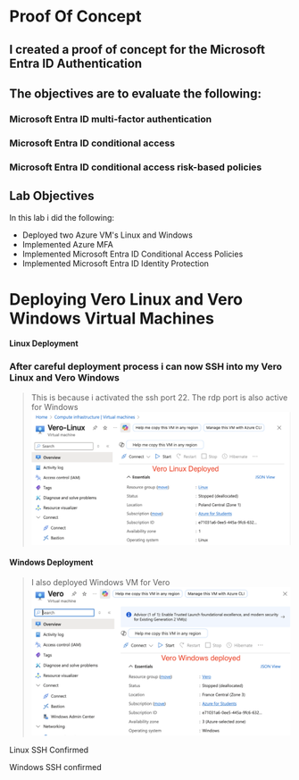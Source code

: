 # Proof Of Concept
## I created a proof of concept for the Microsoft Entra ID Authentication
## The objectives are to evaluate the following:
### Microsoft Entra ID multi-factor authentication
### Microsoft Entra ID conditional access
### Microsoft Entra ID conditional access risk-based policies

## Lab Objectives

In this lab i did the following: 

- Deployed two Azure VM's Linux and Windows
- Implemented Azure MFA
- Implemented Microsoft Entra ID Conditional Access Policies 
- Implemented Microsoft Entra ID Identity Protection

# Deploying Vero Linux and Vero Windows Virtual Machines


#### Linux Deployment

### After careful deployment process i can now SSH into my Vero Linux and Vero Windows
> This is because i activated the ssh port 22. The rdp port is also active for Windows
![ ](Assets/linux.png)

#### Windows Deployment
> I also deployed Windows VM for Vero
![ ](Assets/windows.png)

Linux SSH Confirmed 

Windows SSH confirmed

